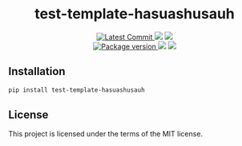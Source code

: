 <h1 align="center">
    <strong>test-template-hasuashusauh</strong>
</h1>
<p align="center">
    <a href="https://github.com/Kludex/test-template-hasuashusauh" target="_blank">
        <img src="https://img.shields.io/github/last-commit/Kludex/test-template-hasuashusauh" alt="Latest Commit">
    </a>
        <img src="https://img.shields.io/github/workflow/status/Kludex/test-template-hasuashusauh/CI">
        <img src="https://img.shields.io/codecov/c/github/Kludex/test-template-hasuashusauh">
    <br />
    <a href="https://pypi.org/project/test-template-hasuashusauh" target="_blank">
        <img src="https://img.shields.io/pypi/v/test-template-hasuashusauh" alt="Package version">
    </a>
    <img src="https://img.shields.io/pypi/pyversions/test-template-hasuashusauh">
    <img src="https://img.shields.io/github/license/Kludex/test-template-hasuashusauh">
</p>

## Installation

```bash
pip install test-template-hasuashusauh
```

## License

This project is licensed under the terms of the MIT license.
